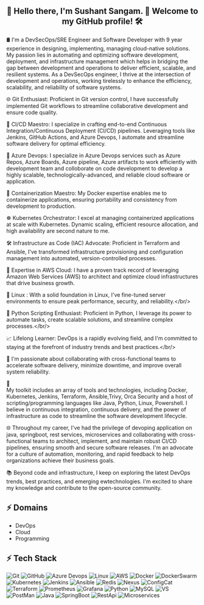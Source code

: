<h2 align="center">👋 Hello there, I'm Sushant Sangam. 🚀 Welcome to my GitHub profile! 🛠️ </h2>

🛢️ I'm a DevSecOps/SRE Engineer and Software Developer with 9 year experience in designing, implementing, managing cloud-native solutions. My passion lies in automating and optimizing software development, deployment, and infrastructure management which helps in bridging the gap between development and operations to deliver efficient, scalable, and resilient systems. As a DevSecOps engineer, I thrive at the intersection of development and operations, working tirelessly to enhance the efficiency, scalability, and reliability of software systems.</br>


🌐 Git Enthusiast: Proficient in Git version control, I have successfully implemented Git workflows to streamline collaborative development and ensure code quality.

🚀 CI/CD Maestro: I specialize in crafting end-to-end Continuous Integration/Continuous Deployment (CI/CD) pipelines. Leveraging tools like Jenkins, GitHub Actions, and Azure Devops, I automate and streamline software delivery for optimal efficiency.

💼 Azure Devops: I specialize in Azure Devops services such as Azure Repos, Azure Boards, Azure pipeline, Azure artifacts to work efficiently with development team and colloborate on code development to develop a highly scalable, technologically-advanced, and reliable cloud software or application. 

🐳 Containerization Maestro: My Docker expertise enables me to containerize applications, ensuring portability and consistency from development to production.

☸️ Kubernetes Orchestrator: I excel at managing containerized applications at scale with Kubernetes. Dynamic scaling, efficient resource allocation, and high availability are second nature to me.

🛠️ Infrastructure as Code (IAC) Advocate: Proficient in Terraform and Ansible, I've transformed infrastructure provisioning and configuration management into automated, version-controlled processes.

💼 Expertise in AWS Cloud: I have a proven track record of leveraging Amazon Web Services (AWS) to architect and optimize cloud infrastructures that drive business growth.

🐧 Linux : With a solid foundation in Linux, I've fine-tuned server environments to ensure peak performance, security, and reliability.</br/>

🐍 Python Scripting Enthusiast: Proficient in Python, I leverage its power to automate tasks, create scalable solutions, and streamline complex processes.</br/>

📈 Lifelong Learner: DevOps is a rapidly evolving field, and I'm committed to staying at the forefront of industry trends and best practices.</br/>

🤝 I'm passionate about collaborating with cross-functional teams to accelerate software delivery, minimize downtime, and improve overall system reliability.</br>


🔧 <br>My toolkit includes an array of tools and technologies, including Docker, Kubernetes, Jenkins, Terraform, Ansible,Trivy, Orca Security and a host of scripting/programming languages like Java, Python, Linux, Powershell. I believe in continuous integration, continuous delivery, and the power of infrastructure as code to streamline the software development lifecycle.</br>

🌐 Throughout my career, I've had the privilege of devoping application on java, springboot, rest services, microservices and collaborating with cross-functional teams to architect, implement, and maintain robust CI/CD pipelines, ensuring smooth and secure software releases. I'm an advocate for a culture of automation, monitoring, and rapid feedback to help organizations achieve their business goals.</br>

📚 Beyond code and infrastructure, I keep on exploring the latest DevOps trends, best practices, and emerging ewtechnologies. I'm excited to share my knowledge and contribute to the open-source community. </br>


## ⚡ Domains
- DevOps
- Cloud
- Programming

## ⚡ Tech Stack
![Git](https://img.shields.io/badge/GIT-E44C30?style=for-the-badge&logo=git&logoColor=white)
![GitHub](https://img.shields.io/badge/GitHub-100000?style=for-the-badge&logo=github&logoColor=white)
![Azure Devops](https://img.shields.io/badge/AzureDevops-%235835CC.svg?style=for-the-badge&logo=azure-devops4&logoColor=white)
![Linux](https://img.shields.io/badge/Linux-FCC624?style=for-the-badge&logo=linux&logoColor=black)
![AWS](https://img.shields.io/badge/Amazon_AWS-FF9900?style=for-the-badge&logo=amazonaws&logoColor=white)
![Docker](https://img.shields.io/badge/docker-%230db7ed.svg?style=for-the-badge&logo=docker&logoColor=white)
![DockerSwarm](https://img.shields.io/badge/DockerSwarm-%230db7ed.svg?style=for-the-badge&logo=dockerswarm&logoColor=white)
![Kubernetes](https://img.shields.io/badge/kubernetes-%23326ce5.svg?style=for-the-badge&logo=kubernetes&logoColor=white)
![Jenkins](https://img.shields.io/badge/Jenkins-D24939?style=for-the-badge&logo=Jenkins&logoColor=white)
![Ansible](https://img.shields.io/badge/ansible-%231A1918.svg?style=for-the-badge&logo=ansible&logoColor=white)
![Redis](https://img.shields.io/badge/Redis-D24939?style=for-the-badge&logo=Redis&logoColor=white)
![Nexus](https://img.shields.io/badge/Nexus-%231A1918.svg?style=for-the-badge&logo=nexus&logoColor=white)
![ConfigCat](https://img.shields.io/badge/ConfigCat-D24939?style=for-the-badge&logo=ConfigCat&logoColor=white)
![Terraform](https://img.shields.io/badge/terraform-%235835CC.svg?style=for-the-badge&logo=terraform&logoColor=white)
![Prometheus](https://img.shields.io/badge/Prometheus-E6522C?style=for-the-badge&logo=Prometheus&logoColor=white)
![Grafana](https://img.shields.io/badge/grafana-%23F46800.svg?style=for-the-badge&logo=grafana&logoColor=white)
![Python](https://img.shields.io/badge/-Python-000?style=for-the-badge&logo=python)
![MySQL](	https://img.shields.io/badge/MySQL-00000F?style=for-the-badge&logo=mysql&logoColor=white)
![VS](https://img.shields.io/badge/Visual_Studio_Code-0078D4?style=for-the-badge&logo=visual%20studio%20code&logoColor=white)
![PostMan](https://img.shields.io/badge/Postman-FF6C37?style=for-the-badge&logo=postman&logoColor=white)
![Java](https://img.shields.io/badge/JAVA-E44C30?style=for-the-badge&logo=java&logoColor=white)
![SpringBoot](https://img.shields.io/badge/SpringBoot-430098?style=for-the-badge&logo=SpringBoot&logoColor=white)
![RestApi](https://img.shields.io/badge/-RestApi%20Pi-C51A4A?style=for-the-badge&logo=RestApi-Pi) 
![Microservices](https://img.shields.io/badge/-Microservices-00979D?style=for-the-badge&logo=Microservices&logoColor=white) 

